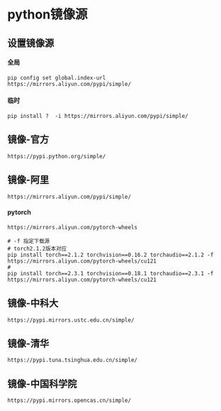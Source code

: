 # python镜像源

## 设置镜像源

#### 全局

```shell
pip config set global.index-url https://mirrors.aliyun.com/pypi/simple/
```

#### 临时

```shell
pip install ?  -i https://mirrors.aliyun.com/pypi/simple/
```

## 镜像-官方

```shell
https://pypi.python.org/simple/  
```

## 镜像-阿里

```shell
https://mirrors.aliyun.com/pypi/simple/
```

#### pytorch

```shell
https://mirrors.aliyun.com/pytorch-wheels
```

```shell
# -f 指定下载源
# torch2.1.2版本对应
pip install torch==2.1.2 torchvision==0.16.2 torchaudio==2.1.2 -f https://mirrors.aliyun.com/pytorch-wheels/cu121
# 
pip install torch==2.3.1 torchvision==0.18.1 torchaudio==2.3.1 -f https://mirrors.aliyun.com/pytorch-wheels/cu121
```

## 镜像-中科大

```shell
https://pypi.mirrors.ustc.edu.cn/simple/ 
```

## 镜像-清华

```shell
https://pypi.tuna.tsinghua.edu.cn/simple/
```

## 镜像-中国科学院 

```shell
https://pypi.mirrors.opencas.cn/simple/        
```










